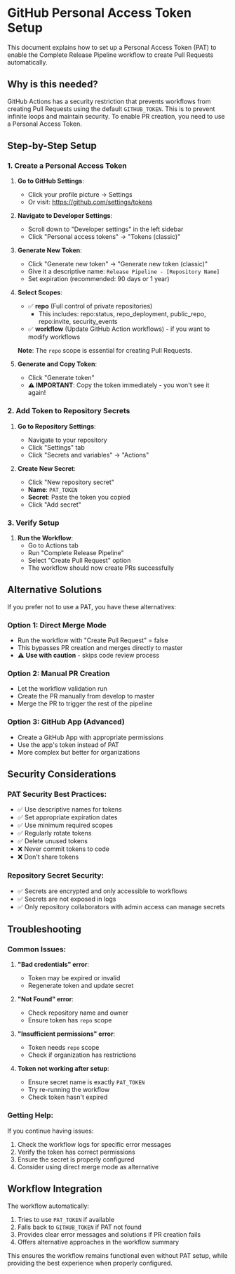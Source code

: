 # GitHub Personal Access Token Setup

This document explains how to set up a Personal Access Token (PAT) to enable the Complete Release Pipeline workflow to create Pull Requests automatically.

## Why is this needed?

GitHub Actions has a security restriction that prevents workflows from creating Pull Requests using the default `GITHUB_TOKEN`. This is to prevent infinite loops and maintain security. To enable PR creation, you need to use a Personal Access Token.

## Step-by-Step Setup

### 1. Create a Personal Access Token

1. **Go to GitHub Settings**:
   - Click your profile picture → Settings
   - Or visit: https://github.com/settings/tokens

2. **Navigate to Developer Settings**:
   - Scroll down to "Developer settings" in the left sidebar
   - Click "Personal access tokens" → "Tokens (classic)"

3. **Generate New Token**:
   - Click "Generate new token" → "Generate new token (classic)"
   - Give it a descriptive name: `Release Pipeline - [Repository Name]`
   - Set expiration (recommended: 90 days or 1 year)

4. **Select Scopes**:
   - ✅ **repo** (Full control of private repositories)
     - This includes: repo:status, repo_deployment, public_repo, repo:invite, security_events
   - ✅ **workflow** (Update GitHub Action workflows) - if you want to modify workflows
   
   **Note**: The `repo` scope is essential for creating Pull Requests.

5. **Generate and Copy Token**:
   - Click "Generate token"
   - **⚠️ IMPORTANT**: Copy the token immediately - you won't see it again!

### 2. Add Token to Repository Secrets

1. **Go to Repository Settings**:
   - Navigate to your repository
   - Click "Settings" tab
   - Click "Secrets and variables" → "Actions"

2. **Create New Secret**:
   - Click "New repository secret"
   - **Name**: `PAT_TOKEN`
   - **Secret**: Paste the token you copied
   - Click "Add secret"

### 3. Verify Setup

1. **Run the Workflow**:
   - Go to Actions tab
   - Run "Complete Release Pipeline"
   - Select "Create Pull Request" option
   - The workflow should now create PRs successfully

## Alternative Solutions

If you prefer not to use a PAT, you have these alternatives:

### Option 1: Direct Merge Mode
- Run the workflow with "Create Pull Request" = false
- This bypasses PR creation and merges directly to master
- ⚠️ **Use with caution** - skips code review process

### Option 2: Manual PR Creation
- Let the workflow validation run
- Create the PR manually from develop to master
- Merge the PR to trigger the rest of the pipeline

### Option 3: GitHub App (Advanced)
- Create a GitHub App with appropriate permissions
- Use the app's token instead of PAT
- More complex but better for organizations

## Security Considerations

### PAT Security Best Practices:
- ✅ Use descriptive names for tokens
- ✅ Set appropriate expiration dates
- ✅ Use minimum required scopes
- ✅ Regularly rotate tokens
- ✅ Delete unused tokens
- ❌ Never commit tokens to code
- ❌ Don't share tokens

### Repository Secret Security:
- ✅ Secrets are encrypted and only accessible to workflows
- ✅ Secrets are not exposed in logs
- ✅ Only repository collaborators with admin access can manage secrets

## Troubleshooting

### Common Issues:

1. **"Bad credentials" error**:
   - Token may be expired or invalid
   - Regenerate token and update secret

2. **"Not Found" error**:
   - Check repository name and owner
   - Ensure token has `repo` scope

3. **"Insufficient permissions" error**:
   - Token needs `repo` scope
   - Check if organization has restrictions

4. **Token not working after setup**:
   - Ensure secret name is exactly `PAT_TOKEN`
   - Try re-running the workflow
   - Check token hasn't expired

### Getting Help:

If you continue having issues:
1. Check the workflow logs for specific error messages
2. Verify the token has correct permissions
3. Ensure the secret is properly configured
4. Consider using direct merge mode as alternative

## Workflow Integration

The workflow automatically:
1. Tries to use `PAT_TOKEN` if available
2. Falls back to `GITHUB_TOKEN` if PAT not found
3. Provides clear error messages and solutions if PR creation fails
4. Offers alternative approaches in the workflow summary

This ensures the workflow remains functional even without PAT setup, while providing the best experience when properly configured.
